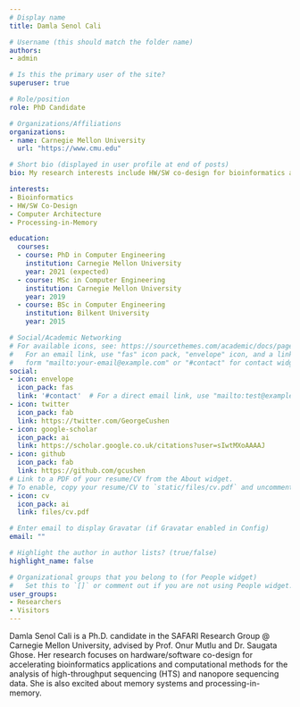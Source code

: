 ```yaml
---
# Display name
title: Damla Senol Cali

# Username (this should match the folder name)
authors:
- admin

# Is this the primary user of the site?
superuser: true

# Role/position
role: PhD Candidate

# Organizations/Affiliations
organizations:
- name: Carnegie Mellon University
  url: "https://www.cmu.edu"

# Short bio (displayed in user profile at end of posts)
bio: My research interests include HW/SW co-design for bioinformatics applications and computer architecture.

interests:
- Bioinformatics
- HW/SW Co-Design
- Computer Architecture
- Processing-in-Memory

education:
  courses:
  - course: PhD in Computer Engineering
    institution: Carnegie Mellon University
    year: 2021 (expected)
  - course: MSc in Computer Engineering
    institution: Carnegie Mellon University
    year: 2019
  - course: BSc in Computer Engineering
    institution: Bilkent University
    year: 2015

# Social/Academic Networking
# For available icons, see: https://sourcethemes.com/academic/docs/page-builder/#icons
#   For an email link, use "fas" icon pack, "envelope" icon, and a link in the
#   form "mailto:your-email@example.com" or "#contact" for contact widget.
social:
- icon: envelope
  icon_pack: fas
  link: '#contact'  # For a direct email link, use "mailto:test@example.org".
- icon: twitter
  icon_pack: fab
  link: https://twitter.com/GeorgeCushen
- icon: google-scholar
  icon_pack: ai
  link: https://scholar.google.co.uk/citations?user=sIwtMXoAAAAJ
- icon: github
  icon_pack: fab
  link: https://github.com/gcushen
# Link to a PDF of your resume/CV from the About widget.
# To enable, copy your resume/CV to `static/files/cv.pdf` and uncomment the lines below.
- icon: cv
  icon_pack: ai
  link: files/cv.pdf

# Enter email to display Gravatar (if Gravatar enabled in Config)
email: ""

# Highlight the author in author lists? (true/false)
highlight_name: false

# Organizational groups that you belong to (for People widget)
#   Set this to `[]` or comment out if you are not using People widget.
user_groups:
- Researchers
- Visitors
---
```


Damla Senol Cali is a Ph.D. candidate in the SAFARI Research Group @ Carnegie Mellon University, advised by Prof. Onur Mutlu and Dr. Saugata Ghose. Her research focuses on hardware/software co-design for accelerating bioinformatics applications and computational methods for the analysis of high-throughput sequencing (HTS) and nanopore sequencing data. She is also excited about memory systems and processing-in-memory.
